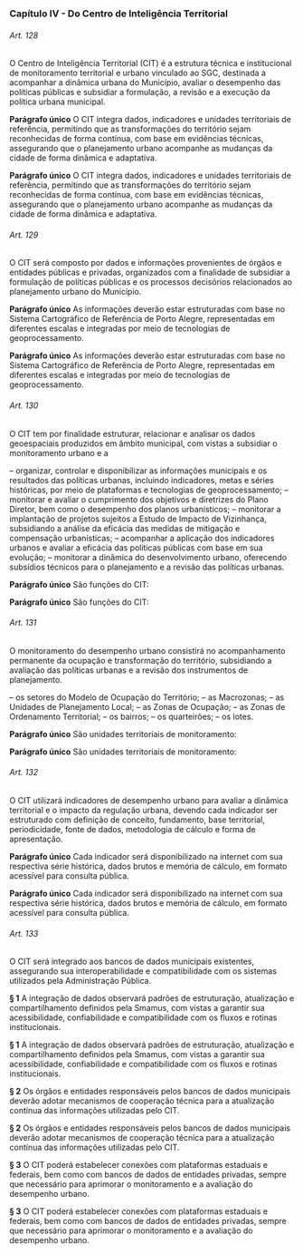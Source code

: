 
### Capítulo IV -  Do Centro de Inteligência Territorial

###### Art. 128
O Centro de Inteligência Territorial (CIT) é a estrutura técnica e institucional de monitoramento territorial e urbano vinculado ao SGC, destinada a acompanhar a dinâmica urbana do Município, avaliar o desempenho das políticas públicas e subsidiar a formulação, a revisão e a execução da política urbana municipal.

**Parágrafo único** O CIT integra dados, indicadores e unidades territoriais de referência, permitindo que as transformações do território sejam reconhecidas de forma contínua, com base em evidências técnicas, assegurando que o planejamento urbano acompanhe as mudanças da cidade de forma dinâmica e adaptativa.

**Parágrafo único** O CIT integra dados, indicadores e unidades territoriais de referência, permitindo que as transformações do território sejam reconhecidas de forma contínua, com base em evidências técnicas, assegurando que o planejamento urbano acompanhe as mudanças da cidade de forma dinâmica e adaptativa.

###### Art. 129
O CIT será composto por dados e informações provenientes de órgãos e entidades públicas e privadas, organizados com a finalidade de subsidiar a formulação de políticas públicas e os processos decisórios relacionados ao planejamento urbano do Município.

**Parágrafo único** As informações deverão estar estruturadas com base no Sistema Cartográfico de Referência de Porto Alegre, representadas em diferentes escalas e integradas por meio de tecnologias de geoprocessamento.

**Parágrafo único** As informações deverão estar estruturadas com base no Sistema Cartográfico de Referência de Porto Alegre, representadas em diferentes escalas e integradas por meio de tecnologias de geoprocessamento.

###### Art. 130
O CIT tem por finalidade estruturar, relacionar e analisar os dados geoespaciais produzidos em âmbito municipal, com vistas a subsidiar o monitoramento urbano e a

– organizar, controlar e disponibilizar as informações municipais e os resultados das políticas urbanas, incluindo indicadores, metas e séries históricas, por meio de plataformas e tecnologias de geoprocessamento;
– monitorar e avaliar o cumprimento dos objetivos e diretrizes do Plano Diretor, bem como o desempenho dos planos urbanísticos;
– monitorar a implantação de projetos sujeitos a Estudo de Impacto de Vizinhança, subsidiando a análise da eficácia das medidas de mitigação e compensação urbanísticas;
– acompanhar a aplicação dos indicadores urbanos e avaliar a eficácia das políticas públicas com base em sua evolução;
– monitorar a dinâmica do desenvolvimento urbano, oferecendo subsídios técnicos para o planejamento e a revisão das políticas urbanas.

**Parágrafo único** São funções do CIT:

**Parágrafo único** São funções do CIT:

###### Art. 131
O monitoramento do desempenho urbano consistirá no acompanhamento permanente da ocupação e transformação do território, subsidiando a avaliação das políticas urbanas e a revisão dos instrumentos de planejamento.

– os setores do Modelo de Ocupação do Território;
– as Macrozonas;
– as Unidades de Planejamento Local;
– as Zonas de Ocupação;
– as Zonas de Ordenamento Territorial;
– os bairros;
– os quarteirões;
– os lotes.

**Parágrafo único** São unidades territoriais de monitoramento:

**Parágrafo único** São unidades territoriais de monitoramento:

###### Art. 132
O CIT utilizará indicadores de desempenho urbano para avaliar a dinâmica territorial e o impacto da regulação urbana, devendo cada indicador ser estruturado com definição de conceito, fundamento, base territorial, periodicidade, fonte de dados, metodologia de cálculo e forma de apresentação.

**Parágrafo único** Cada indicador será disponibilizado na internet com sua respectiva série histórica, dados brutos e memória de cálculo, em formato acessível para consulta pública.

**Parágrafo único** Cada indicador será disponibilizado na internet com sua respectiva série histórica, dados brutos e memória de cálculo, em formato acessível para consulta pública.

###### Art. 133
O CIT será integrado aos bancos de dados municipais existentes, assegurando sua interoperabilidade e compatibilidade com os sistemas utilizados pela Administração Pública.

**§ 1** A integração de dados observará padrões de estruturação, atualização e compartilhamento definidos pela Smamus, com vistas a garantir sua acessibilidade, confiabilidade e compatibilidade com os fluxos e rotinas institucionais.

**§ 1** A integração de dados observará padrões de estruturação, atualização e compartilhamento definidos pela Smamus, com vistas a garantir sua acessibilidade, confiabilidade e compatibilidade com os fluxos e rotinas institucionais.

**§ 2** Os órgãos e entidades responsáveis pelos bancos de dados municipais deverão adotar mecanismos de cooperação técnica para a atualização contínua das informações utilizadas pelo CIT.

**§ 2** Os órgãos e entidades responsáveis pelos bancos de dados municipais deverão adotar mecanismos de cooperação técnica para a atualização contínua das informações utilizadas pelo CIT.

**§ 3** O CIT poderá estabelecer conexões com plataformas estaduais e federais, bem como com bancos de dados de entidades privadas, sempre que necessário para aprimorar o monitoramento e a avaliação do desempenho urbano.

**§ 3** O CIT poderá estabelecer conexões com plataformas estaduais e federais, bem como com bancos de dados de entidades privadas, sempre que necessário para aprimorar o monitoramento e a avaliação do desempenho urbano.
